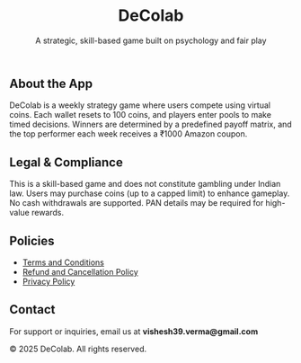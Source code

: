 <header>
  <h1>DeColab</h1>
  <p>A strategic, skill-based game built on psychology and fair play</p>
</header>

<section>
  <h2>About the App</h2>
  <p>DeColab is a weekly strategy game where users compete using virtual coins. Each wallet resets to 100 coins, and players enter pools to make timed decisions. Winners are determined by a predefined payoff matrix, and the top performer each week receives a ₹1000 Amazon coupon.</p>

  <h2>Legal & Compliance</h2>
  <p>This is a skill-based game and does not constitute gambling under Indian law. Users may purchase coins (up to a capped limit) to enhance gameplay. No cash withdrawals are supported. PAN details may be required for high-value rewards.</p>

  <h2>Policies</h2>
  <ul>
    <li><a href="https://vishbit001.github.io/DeColab/terms.html">Terms and Conditions</a></li>
    <li><a href="https://vishbit001.github.io/DeColab/refund.html">Refund and Cancellation Policy</a></li>
    <li><a href="https://vishbit001.github.io/DeColab/privacy.html">Privacy Policy</a></li>
  </ul>

  <h2>Contact</h2>
  <p>For support or inquiries, email us at <strong>vishesh39.verma@gmail.com</strong></p>
</section>

<footer>
  &copy; 2025 DeColab. All rights reserved.
</footer>

</body>
</html>
